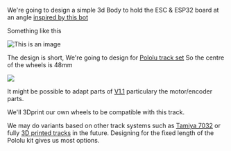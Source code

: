 
We're going to design a simple 3d Body to hold the ESC & ESP32 board at an angle [inspired by this bot](https://twitter.com/elec_leak/status/1518824409615593473)

Something like this

![This is an image](https://raw.githubusercontent.com/rosmo-robot/Rosmo_3D/main/V2/concept.jpeg)

The design is short, We're going to design for [Pololu track set](https://shop.pimoroni.com/products/pololu-track-set-1?variant=39351808852051) So the centre of the wheels is 48mm 

![](https://raw.githubusercontent.com/rosmo-robot/Rosmo_3D/main/V2/pololu.webp)

It might be possible to adapt parts of [V1.1](https://github.com/rosmo-robot/Rosmo_3D/tree/main/v1.1) particulary the motor/encoder parts.

We'll 3Dprint our own wheels to be compatible with this track. 

We may do variants based on other track systems such as [Tamiya 7032](https://www.rcjaz.co.uk/tamiya-70237-link-type-track-sprocket-set-p-18901.html) or fully [3D printed tracks](https://www.thingiverse.com/thing:15528) in the future. Designing for the fixed length of the Pololu kit gives us most options.

